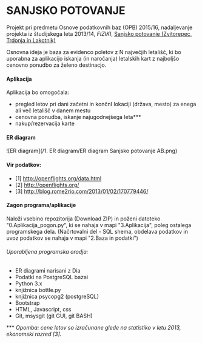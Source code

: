 # SANJSKO POTOVANJE
Projekt pri predmetu Osnove podatkovnih baz (OPB) 2015/16, nadaljevanje projekta iz študijskega leta 2013/14, _FIZIKI_, [Sanjsko potovanje (Zvitorepec, Trdonja in Lakotnik)](http://ucilnica1314.fmf.uni-lj.si/mod/wiki/view.php?id=10382)


Osnovna ideja je baza za evidenco poletov z N največjih letališč, ki bo uporabna za aplikacijo iskanja (in naročanja) letalskih kart z najboljšo cenovno ponudbo za želeno destinacjo.

#### Aplikacija
Aplikacija bo omogočala: 
* pregled letov pri dani začetni in končnI lokaciji (država, mesto) za enega ali več letališč v danem mestu
* cenovna ponudba, iskanje najugodnejšega leta***
* nakup/rezervacija karte

#### ER diagram
![ER diagram](/1. ER diagram/ER diagram Sanjsko potovanje AB.png)

#### Vir podatkov: 
* [1] http://openflights.org/data.html
* [2] http://openflights.org/  
* [3] http://blog.rome2rio.com/2013/01/02/170779446/ 

#### Zagon programa/aplikacije
Naloži vsebino repozitorija (Download ZIP)  in poženi datoteko "0.Aplikacija_pogon.py", ki se nahaja v mapi "3.Aplikacija", poleg ostalega programskega dela.
(Načrtovalni del - SQL shema, obdelava podatkov in uvoz podatkov se nahaja v mapi "2.Baza in podatki")

###### Uporabljena programska orodja:
* ER diagrami narisani z Dia 
* Podatki na PostgreSQL bazai 
* Python 3.x
* knjižnica bottle.py 
* knjižnica psycopg2 (postgreSQL)
* Bootstrap
* HTML, Javascript, css
* Git, msysgit (git GUI, git BASH)

*** _Opomba: cene letov so izračunane glede na statistiko v letu 2013, ekonomski razred [3]._ 
